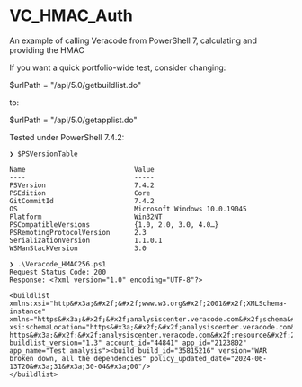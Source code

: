 # VC_HMAC_Auth

An example of calling Veracode from PowerShell 7, calculating and providing the HMAC

If you want a quick portfolio-wide test, consider changing:

$urlPath = "/api/5.0/getbuildlist.do"

to:

$urlPath = "/api/5.0/getapplist.do"

Tested under PowerShell 7.4.2:

```
❯ $PSVersionTable

Name                           Value
----                           -----
PSVersion                      7.4.2
PSEdition                      Core
GitCommitId                    7.4.2
OS                             Microsoft Windows 10.0.19045
Platform                       Win32NT
PSCompatibleVersions           {1.0, 2.0, 3.0, 4.0…}
PSRemotingProtocolVersion      2.3
SerializationVersion           1.1.0.1
WSManStackVersion              3.0

❯ .\Veracode_HMAC256.ps1
Request Status Code: 200
Response: <?xml version="1.0" encoding="UTF-8"?>

<buildlist xmlns:xsi="http&#x3a;&#x2f;&#x2f;www.w3.org&#x2f;2001&#x2f;XMLSchema-instance" xmlns="https&#x3a;&#x2f;&#x2f;analysiscenter.veracode.com&#x2f;schema&#x2f;2.0&#x2f;buildlist" xsi:schemaLocation="https&#x3a;&#x2f;&#x2f;analysiscenter.veracode.com&#x2f;schema&#x2f;2.0&#x2f;buildlist https&#x3a;&#x2f;&#x2f;analysiscenter.veracode.com&#x2f;resource&#x2f;2.0&#x2f;buildlist.xsd" buildlist_version="1.3" account_id="44841" app_id="2123802" app_name="Test analysis"><build build_id="35815216" version="WAR broken down, all the dependencies" policy_updated_date="2024-06-13T20&#x3a;31&#x3a;30-04&#x3a;00"/>
</buildlist>
```
